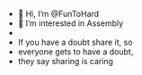 - 👋 Hi, I’m @FunToHard
- 👀 I’m interested in Assembly
- 
- If you have a doubt share it, so
-  everyone gets to have a doubt,
-   they say sharing is caring
